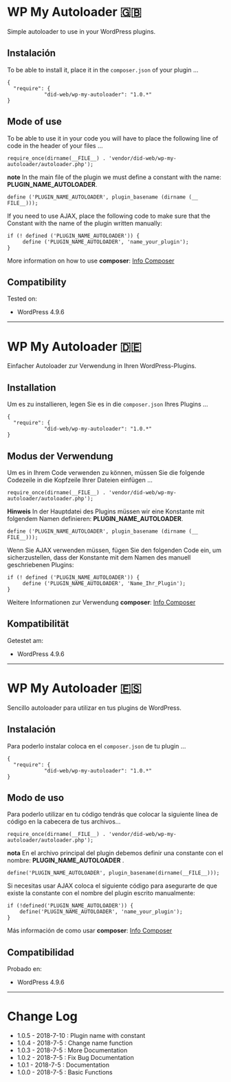 # WP My Autoloader :gb:

Simple autoloader to use in your WordPress plugins.

## Instalación

To be able to install it, place it in the `composer.json` of your plugin ...

```
{
  "require": {
            "did-web/wp-my-autoloader": "1.0.*"
}
```

## Mode of use

To be able to use it in your code you will have to place the following line of code in the header of your files ...


```
require_once(dirname(__FILE__) . 'vendor/did-web/wp-my-autoloader/autoloader.php');

```

**note** In the main file of the plugin we must define a constant with the name: **PLUGIN_NAME_AUTOLOADER**.

```
define ('PLUGIN_NAME_AUTOLOADER', plugin_basename (dirname (__ FILE__)));

```

If you need to use AJAX, place the following code to make sure that the
Constant with the name of the plugin written manually:


```
if (! defined ('PLUGIN_NAME_AUTOLOADER')) {
     define ('PLUGIN_NAME_AUTOLOADER', 'name_your_plugin');
}

```


More information on how to use **composer**: [Info Composer](https://getcomposer.org/)


## Compatibility

Tested on:

* WordPress 4.9.6


---

# WP My Autoloader :de:

Einfacher Autoloader zur Verwendung in Ihren WordPress-Plugins.

## Installation

Um es zu installieren, legen Sie es in die `composer.json` Ihres Plugins ...

```
{
  "require": {
            "did-web/wp-my-autoloader": "1.0.*"
}
```

## Modus der Verwendung

Um es in Ihrem Code verwenden zu können, müssen Sie die folgende Codezeile in die Kopfzeile Ihrer Dateien einfügen ...


```
require_once(dirname(__FILE__) . 'vendor/did-web/wp-my-autoloader/autoloader.php');

```

**Hinweis** In der Hauptdatei des Plugins müssen wir eine Konstante mit folgendem Namen definieren: **PLUGIN_NAME_AUTOLOADER**.

```
define ('PLUGIN_NAME_AUTOLOADER', plugin_basename (dirname (__ FILE__)));

```

Wenn Sie AJAX verwenden müssen, fügen Sie den folgenden Code ein, um sicherzustellen, dass der
Konstante mit dem Namen des manuell geschriebenen Plugins:


```
if (! defined ('PLUGIN_NAME_AUTOLOADER')) {
     define ('PLUGIN_NAME_AUTOLOADER', 'Name_Ihr_Plugin');
}

```


Weitere Informationen zur Verwendung  **composer**: [Info Composer](https://getcomposer.org/)


## Kompatibilität

Getestet am:

* WordPress 4.9.6

---

# WP My Autoloader :es:

Sencillo autoloader para utilizar en tus plugins de WordPress.

## Instalación

Para poderlo instalar coloca en el `composer.json` de tu plugin ...

```
{
  "require": {
            "did-web/wp-my-autoloader": "1.0.*"
}
```

## Modo de uso

Para poderlo utilizar en tu código tendrás que colocar la siguiente línea de código en la cabecera de tus archivos...


```
require_once(dirname(__FILE__) . 'vendor/did-web/wp-my-autoloader/autoloader.php');

```

**nota** En el archivo principal del plugin debemos definir una constante con el nombre: **PLUGIN_NAME_AUTOLOADER** .

```
define('PLUGIN_NAME_AUTOLOADER', plugin_basename(dirname(__FILE__)));

```

Si necesitas usar AJAX coloca el siguiente código para asegurarte de que existe la
constante con el nombre del plugin escrito manualmente:


```
if (!defined('PLUGIN_NAME_AUTOLOADER')) {
    define('PLUGIN_NAME_AUTOLOADER', 'name_your_plugin');
}

```

Más información de como usar **composer**: [Info Composer](https://getcomposer.org/)

## Compatibilidad

Probado en:

* WordPress 4.9.6

---

# Change Log

* 1.0.5 - 2018-7-10 : Plugin name with constant
* 1.0.4 - 2018-7-5 : Change name function
* 1.0.3 - 2018-7-5 : More Documentation
* 1.0.2 - 2018-7-5 : Fix Bug Documentation
* 1.0.1 - 2018-7-5 : Documentation
* 1.0.0 - 2018-7-5 : Basic Functions
